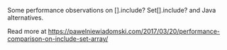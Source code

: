 Some performance observations on [].include? Set[].include? and Java alternatives.

Read more at https://pawelniewiadomski.com/2017/03/20/performance-comparison-on-include-set-array/